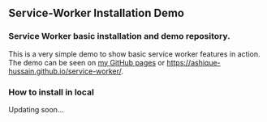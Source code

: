 ## Service-Worker Installation Demo

### Service Worker basic installation and demo repository. 
This is a very simple demo to show basic service worker features in action. 
The demo can be seen on [my GitHub pages](https://ashique-hussain.github.io/service-worker/) or https://ashique-hussain.github.io/service-worker/.

### How to install in local 
Updating soon...
